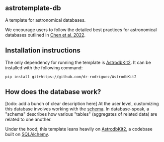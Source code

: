 astrotemplate-db
---------------------------
A template for astronomical databases.

We encourage users to follow the detailed best practices for astronomical databases outlined in [Chen et al. 2022](https://iopscience.iop.org/article/10.3847/1538-4365/ac6268).

Installation instructions
---------------------------
The only dependency for running the template is [AstrodbKit2](https://github.com/astrodbtoolkit/AstrodbKit2). It can be installed with the following command:

`pip install git+https://github.com/dr-rodriguez/AstrodbKit2`


How does the database work?
---------------------------
[todo: add a bunch of clear description here]
At the user level, customizing this database involves working with the [schema](https://github.com/astrodbtoolkit/astrotemplate-db/blob/master/src/astrotemplate/schema.py). In database-speak, a "schema" describes how various "tables" (aggregates of related data) are related to one another.

Under the hood, this template leans heavily on [AstrodbKit2](https://github.com/astrodbtoolkit/AstrodbKit2), a codebase built on [SQLAlchemy](https://www.sqlalchemy.org/).


